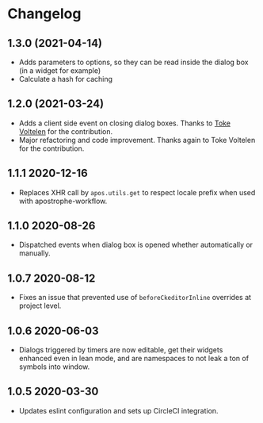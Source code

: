 # Changelog

## 1.3.0 (2021-04-14)

- Adds parameters to options, so they can be read inside the dialog box (in a widget for example)
- Calculate a hash for caching

## 1.2.0 (2021-03-24)

- Adds a client side event on closing dialog boxes. Thanks to [Toke Voltelen](https://github.com/Tokimon) for the contribution.
- Major refactoring and code improvement. Thanks again to Toke Voltelen for the contribution.

## 1.1.1 2020-12-16

- Replaces XHR call by `apos.utils.get` to respect locale prefix when used with apostrophe-workflow.

## 1.1.0 2020-08-26

- Dispatched events when dialog box is opened whether automatically or manually.

## 1.0.7 2020-08-12

- Fixes an issue that prevented use of `beforeCkeditorInline` overrides at project level.

## 1.0.6 2020-06-03

- Dialogs triggered by timers are now editable, get their widgets enhanced even in lean mode, and are namespaces to not leak a ton of symbols into window.

## 1.0.5 2020-03-30

- Updates eslint configuration and sets up CircleCI integration.
